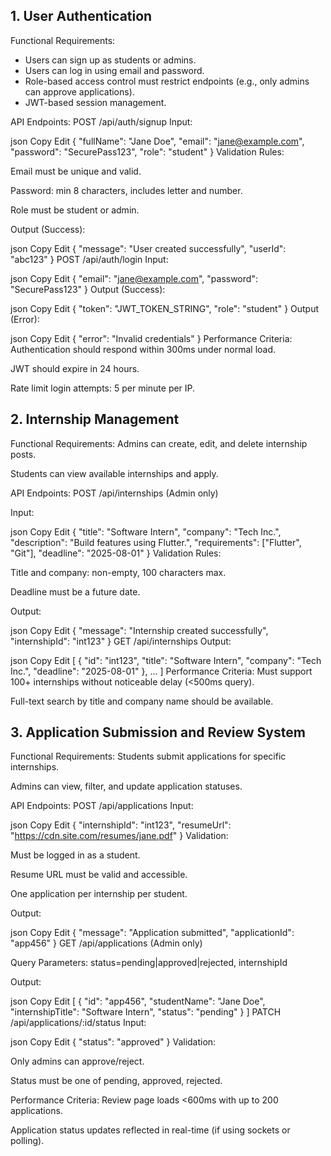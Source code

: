 ## 1. User Authentication


Functional Requirements:
- Users can sign up as students or admins.
- Users can log in using email and password.
- Role-based access control must restrict endpoints (e.g., only admins can approve applications).
- JWT-based session management.

API Endpoints:
POST /api/auth/signup
Input:

json
Copy
Edit
{
  "fullName": "Jane Doe",
  "email": "jane@example.com",
  "password": "SecurePass123",
  "role": "student"
}
Validation Rules:

Email must be unique and valid.

Password: min 8 characters, includes letter and number.

Role must be student or admin.

Output (Success):

json
Copy
Edit
{
  "message": "User created successfully",
  "userId": "abc123"
}
POST /api/auth/login
Input:

json
Copy
Edit
{
  "email": "jane@example.com",
  "password": "SecurePass123"
}
Output (Success):

json
Copy
Edit
{
  "token": "JWT_TOKEN_STRING",
  "role": "student"
}
Output (Error):

json
Copy
Edit
{
  "error": "Invalid credentials"
}
Performance Criteria:
Authentication should respond within 300ms under normal load.

JWT should expire in 24 hours.

Rate limit login attempts: 5 per minute per IP.

## 2. Internship Management
Functional Requirements:
Admins can create, edit, and delete internship posts.

Students can view available internships and apply.

API Endpoints:
POST /api/internships
(Admin only)

Input:

json
Copy
Edit
{
  "title": "Software Intern",
  "company": "Tech Inc.",
  "description": "Build features using Flutter.",
  "requirements": ["Flutter", "Git"],
  "deadline": "2025-08-01"
}
Validation Rules:

Title and company: non-empty, 100 characters max.

Deadline must be a future date.

Output:

json
Copy
Edit
{
  "message": "Internship created successfully",
  "internshipId": "int123"
}
GET /api/internships
Output:

json
Copy
Edit
[
  {
    "id": "int123",
    "title": "Software Intern",
    "company": "Tech Inc.",
    "deadline": "2025-08-01"
  },
  ...
]
Performance Criteria:
Must support 100+ internships without noticeable delay (<500ms query).

Full-text search by title and company name should be available.

## 3. Application Submission and Review System
Functional Requirements:
Students submit applications for specific internships.

Admins can view, filter, and update application statuses.

API Endpoints:
POST /api/applications
Input:

json
Copy
Edit
{
  "internshipId": "int123",
  "resumeUrl": "https://cdn.site.com/resumes/jane.pdf"
}
Validation:

Must be logged in as a student.

Resume URL must be valid and accessible.

One application per internship per student.

Output:

json
Copy
Edit
{
  "message": "Application submitted",
  "applicationId": "app456"
}
GET /api/applications
(Admin only)

Query Parameters: status=pending|approved|rejected, internshipId

Output:

json
Copy
Edit
[
  {
    "id": "app456",
    "studentName": "Jane Doe",
    "internshipTitle": "Software Intern",
    "status": "pending"
  }
]
PATCH /api/applications/:id/status
Input:

json
Copy
Edit
{
  "status": "approved"
}
Validation:

Only admins can approve/reject.

Status must be one of pending, approved, rejected.

Performance Criteria:
Review page loads <600ms with up to 200 applications.

Application status updates reflected in real-time (if using sockets or polling).
